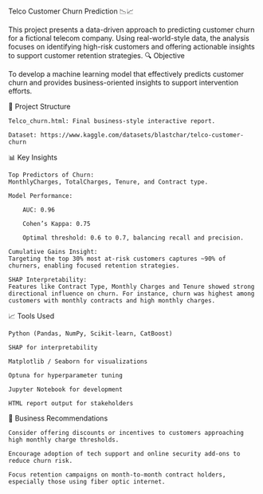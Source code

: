 Telco Customer Churn Prediction 📉📈

This project presents a data-driven approach to predicting customer churn for a fictional telecom company. Using real-world-style data, the analysis focuses on identifying high-risk customers and offering actionable insights to support customer retention strategies.
🔍 Objective

To develop a machine learning model that effectively predicts customer churn and provides business-oriented insights to support intervention efforts.

📂 Project Structure

    Telco_churn.html: Final business-style interactive report.

    Dataset: https://www.kaggle.com/datasets/blastchar/telco-customer-churn

📊 Key Insights

    Top Predictors of Churn:
    MonthlyCharges, TotalCharges, Tenure, and Contract type.

    Model Performance:

        AUC: 0.96

        Cohen’s Kappa: 0.75

        Optimal threshold: 0.6 to 0.7, balancing recall and precision.

    Cumulative Gains Insight:
    Targeting the top 30% most at-risk customers captures ~90% of churners, enabling focused retention strategies.

    SHAP Interpretability:
    Features like Contract Type, Monthly Charges and Tenure showed strong directional influence on churn. For instance, churn was highest among customers with monthly contracts and high monthly charges.

📈 Tools Used

    Python (Pandas, NumPy, Scikit-learn, CatBoost)

    SHAP for interpretability

    Matplotlib / Seaborn for visualizations

    Optuna for hyperparameter tuning

    Jupyter Notebook for development

    HTML report output for stakeholders

🧠 Business Recommendations

    Consider offering discounts or incentives to customers approaching high monthly charge thresholds.

    Encourage adoption of tech support and online security add-ons to reduce churn risk.

    Focus retention campaigns on month-to-month contract holders, especially those using fiber optic internet.

